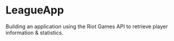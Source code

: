 LeagueApp
=========

Building an application using the Riot Games API to retrieve player information &amp; statistics. 

